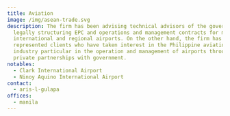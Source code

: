 ```yaml
---
title: Aviation
image: /img/asean-trade.svg
description: The firm has been advising technical advisors of the government on
  legally structuring EPC and operations and management contracts for major
  international and regional airports. On the other hand, the firm has also
  represented clients who have taken interest in the Philippine aviation
  industry particular in the operation and management of airports through public
  private partnerships with government.
notables:
  - Clark International Airport
  - Ninoy Aquino International Airport
contact:
  - aris-l-gulapa
offices:
  - manila
---
```


